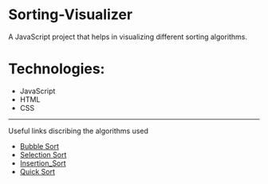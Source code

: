 # Sorting-Visualizer
A JavaScript project that helps in visualizing different sorting algorithms.

# Technologies:
- JavaScript
- HTML
- CSS

---

Useful links discribing the algorithms used 

- [Bubble Sort](https://en.wikipedia.org/wiki/Bubble_sort)
- [Selection Sort](https://en.wikipedia.org/wiki/Selection_sort)
- [Insertion_Sort](https://en.wikipedia.org/wiki/Insertion_sort)
- [Quick Sort](https://en.wikipedia.org/wiki/Quicksort)

